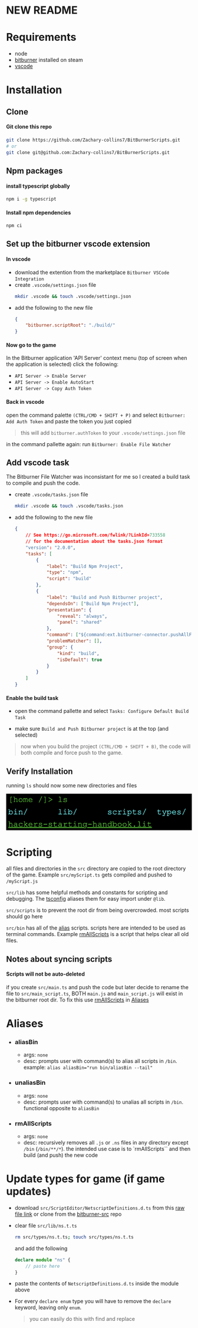 # NEW README

# Requirements

-   node
-   [bitburner](https://store.steampowered.com/app/1812820/Bitburner/) installed on steam
-   [vscode](https://code.visualstudio.com)

# Installation

## Clone

#### Git clone this repo

```bash
git clone https://github.com/Zachary-collins7/BitBurnerScripts.git
# or
git clone git@github.com:Zachary-collins7/BitBurnerScripts.git
```

## Npm packages

#### install typescript globally

```bash
npm i -g typescript
```

#### Install npm dependencies

```bash
npm ci
```

## Set up the bitburner vscode extension

#### In vscode

-   download the extention from the marketplace `Bitburner VSCode Integration`
-   create `.vscode/settings.json` file
    ```bash
    mkdir .vscode && touch .vscode/settings.json
    ```
-   add the following to the new file
    ```json
    {
        "bitburner.scriptRoot": "./build/"
    }
    ```

#### Now go to the game

In the Bitburner application 'API Server' context menu (top of screen when the application is selected) click the following:

-   `API Server -> Enable Server`
-   `API Server -> Enable AutoStart`
-   `API Server -> Copy Auth Token`

#### Back in vscode

open the command palette `(CTRL/CMD + SHIFT + P)` and select `Bitburner: Add Auth Token` and paste the token you just copied

> this will add `bitburner.authToken` to your `.vscode/settings.json` file

in the command pallette again: run `Bitburner: Enable File Watcher`

## Add vscode task

The Bitburner File Watcher was inconsistant for me so I created a build task to compile and push the code.

-   create `.vscode/tasks.json` file
    ```bash
    mkdir .vscode && touch .vscode/tasks.json
    ```
-   add the following to the new file
    ```json
    {
        // See https://go.microsoft.com/fwlink/?LinkId=733558
        // for the documentation about the tasks.json format
        "version": "2.0.0",
        "tasks": [
            {
                "label": "Build Npm Project",
                "type": "npm",
                "script": "build"
            },
            {
                "label": "Build and Push Bitburner project",
                "dependsOn": ["Build Npm Project"],
                "presentation": {
                    "reveal": "always",
                    "panel": "shared"
                },
                "command": ["${command:ext.bitburner-connector.pushAllFiles}"],
                "problemMatcher": [],
                "group": {
                    "kind": "build",
                    "isDefault": true
                }
            }
        ]
    }
    ```

#### Enable the build task

-   open the command pallette and select `Tasks: Configure Default Build Task`

-   make sure `Build and Push Bitburner project` is at the top (and selected)

> now when you build the project `(CTRL/CMD + SHIFT + B)`, the code will both compile and force push to the game.

## Verify Installation

running `ls` should now some new directories and files

![what the game shows when you run ls](images/on_init_file_sync.png?raw=true "on_init_file_sync")

# Scripting

all files and directories in the `src` directory are copied to the root directory of the game. Example `src/myScript.ts` gets compiled and pushed to `/myScript.js`

`src/lib` has some helpful methods and constants for scripting and debugging. The [tsconfig](tsconfig.json) aliases them for easy import under `@lib`.

`src/scripts` is to prevent the root dir from being overcrowded. most scripts should go here

`src/bin` has all of the [alias](#aliases) scripts. scripts here are intended to be used as terminal commands. Example [rmAllScripts](#rmallscripts) is a script that helps clear all old files.

## Notes about syncing scripts

#### Scripts will not be auto-deleted

if you create `src/main.ts` and push the code but later decide to rename the file to `src/main_script.ts`, BOTH `main.js` and `main_script.js` will exist in the bitburner root dir. To fix this use [rmAllScripts](#rmAllScripts) in [Aliases](#Aliases)

# Aliases

-   ### aliasBin
    -   args: `none`
    -   desc: prompts user with command(s) to alias all scripts in `/bin`. example: `alias aliasBin="run bin/aliasBin --tail"`
-   ### unaliasBin
    -   args: `none`
    -   desc: prompts user with command(s) to unalias all scripts in `/bin`. functional opposite to `aliasBin`
-   ### rmAllScripts
    -   args: `none`
    -   desc: recursively removes all `.js` or `.ns` files in any directory except `/bin` (`/bin/**/*`). the intended use case is to `rmAllScripts`` and then build (and push) the new code

# Update types for game (if game updates)

-   download `src/ScriptEditor/NetscriptDefinitions.d.ts` from this
    [raw file link](https://raw.githubusercontent.com/bitburner-official/bitburner-src/dev/src/ScriptEditor/NetscriptDefinitions.d.ts)
    or clone from the
    [bitburner-src](https://github.com/bitburner-official/bitburner-src)
    repo

-   clear file `src/lib/ns.t.ts`
    ```bash
    rm src/types/ns.t.ts; touch src/types/ns.t.ts
    ```
    and add the following
    ```ts
    declare module "ns" {
        // paste here
    }
    ```
-   paste the contents of `NetscriptDefinitions.d.ts` inside the module above

-   For every `declare enum` type you will have to remove the `declare ` keyword, leaving only `enum`.

    > you can easily do this with find and replace
